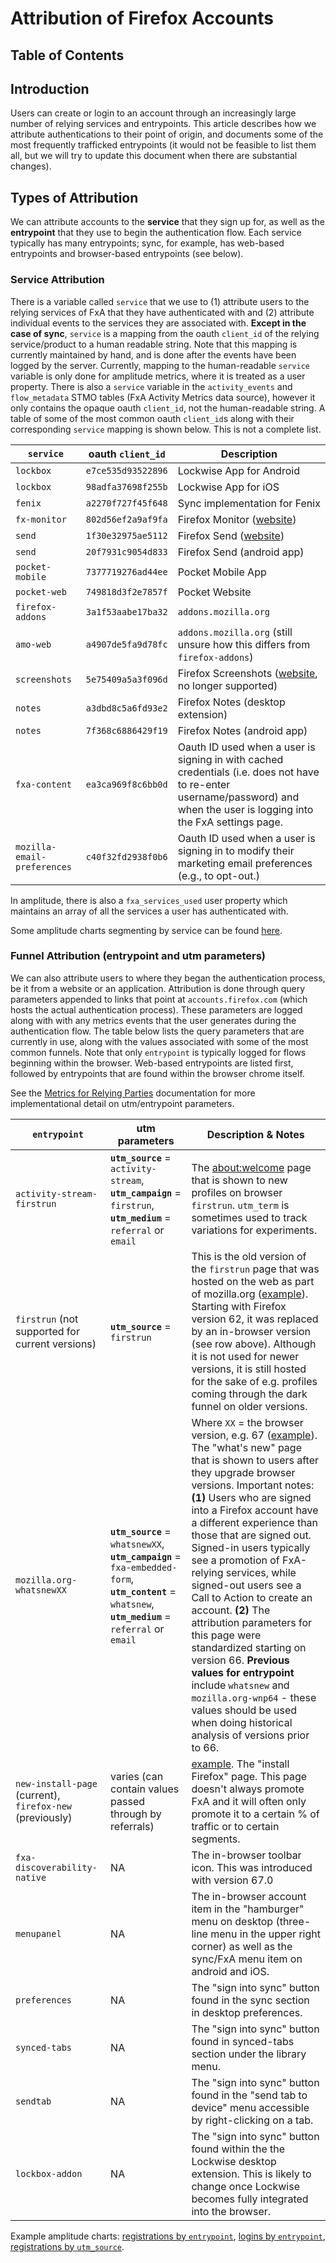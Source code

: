 # Attribution of Firefox Accounts

## Table of Contents
<!-- toc -->

## Introduction

Users can create or login to an account through an increasingly large number of relying services and entrypoints. This article describes how we attribute authentications to their point of origin, and documents some of the most frequently trafficked entrypoints (it would not be feasible to list them all, but we will try to update this document when there are substantial changes).

## Types of Attribution
We can attribute accounts to the **service** that they sign up for, as well as the **entrypoint** that they use to begin the authentication flow. Each service typically has many entrypoints; sync, for example, has web-based entrypoints and browser-based entrypoints (see below).

### Service Attribution
There is a variable called `service` that we use to (1) attribute users to the relying services of FxA that they have authenticated with and (2) attribute individual events to the services they are associated with. **Except in the case of sync**, `service` is a mapping from the oauth `client_id` of the relying service/product to a human readable string. Note that this mapping is currently maintained by hand, and is done after the events have been logged by the server. Currently, mapping to the human-readable `service` variable is only done for amplitude metrics, where it is treated as a user property. There is also a `service` variable in the `activity_events` and `flow_metadata` STMO tables (FxA Activity Metrics data source), however it only contains the opaque oauth `client_id`, not the human-readable string. A table of some of the most common oauth `client_id`s along with their corresponding `service` mapping is shown below. This is not a complete list.

|`service`|oauth `client_id`|Description|
|---|---|---|
|`lockbox`|`e7ce535d93522896`|Lockwise App for Android|
|`lockbox`|`98adfa37698f255b`|Lockwise App for iOS|
|`fenix`|`a2270f727f45f648`|Sync implementation for Fenix|
|`fx-monitor`|`802d56ef2a9af9fa`|Firefox Monitor ([website](https://monitor.firefox.com))|
|`send`|`1f30e32975ae5112`|Firefox Send ([website](https://send.firefox.com/))|
|`send`|`20f7931c9054d833`|Firefox Send (android app)|
|`pocket-mobile`|`7377719276ad44ee`|Pocket Mobile App|
|`pocket-web`|`749818d3f2e7857f`|Pocket Website|
|`firefox-addons`|`3a1f53aabe17ba32`|`addons.mozilla.org`|
|`amo-web`|`a4907de5fa9d78fc`|`addons.mozilla.org` (still unsure how this differs from `firefox-addons`)|
|`screenshots`|`5e75409a5a3f096d`|Firefox Screenshots ([website](https://screenshots.firefox.com/), no longer supported)|
|`notes`|`a3dbd8c5a6fd93e2`|Firefox Notes (desktop extension)|
|`notes`|`7f368c6886429f19`|Firefox Notes (android app)|
|`fxa-content`|`ea3ca969f8c6bb0d`|Oauth ID used when a user is signing in with cached credentials (i.e. does not have to re-enter username/password) and when the user is logging into the FxA settings page.|
|`mozilla-email-preferences`|`c40f32fd2938f0b6`|Oauth ID used when a user is signing in to modify their marketing email preferences (e.g., to opt-out.)|

In amplitude, there is also a `fxa_services_used` user property which maintains an array of all the services a user has authenticated with.

Some amplitude charts segmenting by service can be found [here](https://analytics.amplitude.com/mozilla-corp/notebook/detelo9).

### Funnel Attribution (entrypoint and utm parameters)
We can also attribute users to where they began the authentication process, be it from a website or an application. Attribution is done through query parameters appended to links that point at `accounts.firefox.com` (which hosts the actual authentication process). These parameters are logged along with with any metrics events that the user generates during the authentication flow. The table below lists the query parameters that are currently in use, along with the values associated with some of the most common funnels. Note that only `entrypoint` is typically logged for flows beginning within the browser. Web-based entrypoints are listed first, followed by entrypoints that are found within the browser chrome itself.

See the [Metrics for Relying Parties](https://mozilla.github.io/ecosystem-platform/docs/relying-parties/metrics-for-relying-parties) documentation for more implementational detail on utm/entrypoint parameters.

|`entrypoint`|utm parameters|Description & Notes|
|---|---|---|
|`activity-stream-firstrun`|**`utm_source`** = `activity-stream`, **`utm_campaign`** = `firstrun`, **`utm_medium`** = `referral` or `email`|The [about:welcome](about:welcome) page that is shown to new profiles on browser `firstrun`. `utm_term` is sometimes used to track variations for experiments.|
|`firstrun` (not supported for current versions)|**`utm_source`** = `firstrun`|This is the old version of the `firstrun` page that was hosted on the web as part of mozilla.org ([example](https://www.mozilla.org/en-US/firefox/62.0/firstrun/)). Starting with Firefox version 62, it was replaced by an in-browser version (see row above). Although it is not used for newer versions, it is still hosted for the sake of e.g. profiles coming through the dark funnel on older versions.|
|`mozilla.org-whatsnewXX`|**`utm_source`** = `whatsnewXX`, **`utm_campaign`** = `fxa-embedded-form`, **`utm_content`** = `whatsnew`, **`utm_medium`** = `referral` or `email` |Where `XX` = the browser version, e.g. 67 ([example](https://www.mozilla.org/en-US/firefox/67.0.1/whatsnew/)). The "what's new" page that is shown to users after they upgrade browser versions. Important notes: **(1)** Users who are signed into a Firefox account have a different experience than those that are signed out. Signed-in users typically see a promotion of FxA-relying services, while signed-out users see a Call to Action to create an account. **(2)** The attribution parameters for this page were standardized starting on version 66. **Previous values for entrypoint** include `whatsnew` and `mozilla.org-wnp64` - these values should be used when doing historical analysis of versions prior to 66.|
|`new-install-page` (current), `firefox-new` (previously)|varies (can contain values passed through by referrals)|[example](https://www.mozilla.org/en-US/firefox/new/). The "install Firefox" page. This page doesn't always promote FxA and it will often only promote it to a certain % of traffic or to certain segments.|
|`fxa-discoverability-native`|NA|The in-browser toolbar icon. This was introduced with version 67.0|
|`menupanel`|NA|The in-browser account item in the "hamburger" menu on desktop (three-line menu in the upper right corner) as well as the sync/FxA menu item on android and iOS.|
|`preferences`|NA|The "sign into sync" button found in the sync section in desktop preferences.|
|`synced-tabs`|NA|The "sign into sync" button found in synced-tabs section under the library menu.|
|`sendtab`|NA|The "sign into sync" button found in the "send tab to device" menu accessible by right-clicking on a tab.|
|`lockbox-addon`|NA|The "sign into sync" button found within the the Lockwise desktop extension. This is likely to change once Lockwise becomes fully integrated into the browser.|

Example amplitude charts: [registrations by `entrypoint`](https://analytics.amplitude.com/mozilla-corp/chart/1ush8xd), [logins by `entrypoint`](https://analytics.amplitude.com/mozilla-corp/chart/y8t2k1z), [registrations by `utm_source`](https://analytics.amplitude.com/mozilla-corp/chart/jjbkusl).
